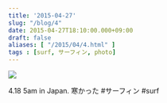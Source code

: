 ```yaml
---
title: '2015-04-27'
slug: "/blog/4"
date: 2015-04-27T18:10:00.000+09:00
draft: false
aliases: [ "/2015/04/4.html" ]
tags : [surf, サーフィン, photo]
---
```


  
![](https://68.media.tumblr.com/ce5f4bf54367152c0a4dcb330176c7ad/tumblr_nnh3kqULPY1rwrdpxo1_1280.jpg)  

  
  

4.18 5am in Japan. 寒かった #サーフィン #surf